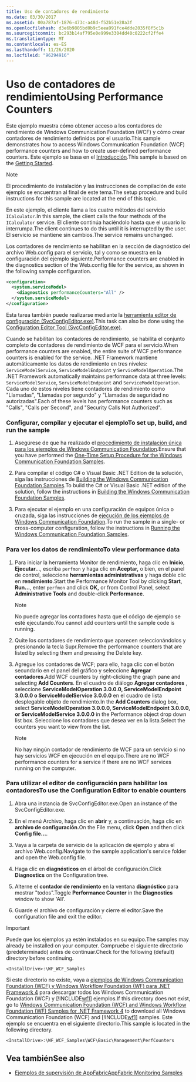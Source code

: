 ```yaml
---
title: Uso de contadores de rendimiento
ms.date: 03/30/2017
ms.assetid: 00a787af-1876-473c-a48d-f52b51e28a3f
ms.openlocfilehash: d3e6b9805bd0b9c5eea991fce4dde2035f8f5c1b
ms.sourcegitcommit: bc293b14af795e0e999e3304dd40c0222cf2ffe4
ms.translationtype: MT
ms.contentlocale: es-ES
ms.lasthandoff: 11/26/2020
ms.locfileid: "96294916"
---
```

# <a name="using-performance-counters"></a><span data-ttu-id="334e3-102">Uso de contadores de rendimiento</span><span class="sxs-lookup"><span data-stu-id="334e3-102">Using Performance Counters</span></span>

<span data-ttu-id="334e3-103">Este ejemplo muestra cómo obtener acceso a los contadores de rendimiento de Windows Communication Foundation (WCF) y cómo crear contadores de rendimiento definidos por el usuario.</span><span class="sxs-lookup"><span data-stu-id="334e3-103">This sample demonstrates how to access Windows Communication Foundation (WCF) performance counters and how to create user-defined performance counters.</span></span> <span data-ttu-id="334e3-104">Este ejemplo se basa en el [Introducción](getting-started-sample.md).</span><span class="sxs-lookup"><span data-stu-id="334e3-104">This sample is based on the [Getting Started](getting-started-sample.md).</span></span>  
  
> [!NOTE]
> <span data-ttu-id="334e3-105">El procedimiento de instalación y las instrucciones de compilación de este ejemplo se encuentran al final de este tema.</span><span class="sxs-lookup"><span data-stu-id="334e3-105">The setup procedure and build instructions for this sample are located at the end of this topic.</span></span>  
  
 <span data-ttu-id="334e3-106">En este ejemplo, el cliente llama a los cuatro métodos del servicio `ICalculator`.</span><span class="sxs-lookup"><span data-stu-id="334e3-106">In this sample, the client calls the four methods of the `ICalculator` service.</span></span> <span data-ttu-id="334e3-107">El cliente continúa haciéndolo hasta que el usuario lo interrumpa.</span><span class="sxs-lookup"><span data-stu-id="334e3-107">The client continues to do this until it is interrupted by the user.</span></span> <span data-ttu-id="334e3-108">El servicio se mantiene sin cambios.</span><span class="sxs-lookup"><span data-stu-id="334e3-108">The service remains unchanged.</span></span>  
  
 <span data-ttu-id="334e3-109">Los contadores de rendimiento se habilitan en la sección de diagnóstico del archivo Web.config para el servicio, tal y como se muestra en la configuración del ejemplo siguiente.</span><span class="sxs-lookup"><span data-stu-id="334e3-109">Performance counters are enabled in the diagnostics section of the Web.config file for the service, as shown in the following sample configuration.</span></span>  
  
```xml  
<configuration>  
  <system.serviceModel>  
    <diagnostics performanceCounters="All" />
  </system.serviceModel>  
</configuration>  
```  
  
 <span data-ttu-id="334e3-110">Esta tarea también puede realizarse mediante la [herramienta editor de configuración (SvcConfigEditor.exe)](../configuration-editor-tool-svcconfigeditor-exe.md).</span><span class="sxs-lookup"><span data-stu-id="334e3-110">This task can also be done using the [Configuration Editor Tool (SvcConfigEditor.exe)](../configuration-editor-tool-svcconfigeditor-exe.md).</span></span>  
  
 <span data-ttu-id="334e3-111">Cuando se habilitan los contadores de rendimiento, se habilita el conjunto completo de contadores de rendimiento de WCF para el servicio.</span><span class="sxs-lookup"><span data-stu-id="334e3-111">When performance counters are enabled, the entire suite of WCF performance counters is enabled for the service.</span></span> <span data-ttu-id="334e3-112">.NET Framework mantiene automáticamente los datos de rendimiento en tres niveles: `ServiceModelService`, `ServiceModelEndpoint` y `ServiceModelOperation`.</span><span class="sxs-lookup"><span data-stu-id="334e3-112">The .NET Framework automatically maintains performance data at three levels: `ServiceModelService`, `ServiceModelEndpoint` and `ServiceModelOperation`.</span></span> <span data-ttu-id="334e3-113">Cada uno de estos niveles tiene contadores de rendimiento como "Llamadas", "Llamadas por segundo" y "Llamadas de seguridad no autorizadas".</span><span class="sxs-lookup"><span data-stu-id="334e3-113">Each of these levels has performance counters such as "Calls", "Calls per Second", and "Security Calls Not Authorized".</span></span>  
  
### <a name="to-set-up-build-and-run-the-sample"></a><span data-ttu-id="334e3-114">Configurar, compilar y ejecutar el ejemplo</span><span class="sxs-lookup"><span data-stu-id="334e3-114">To set up, build, and run the sample</span></span>  
  
1. <span data-ttu-id="334e3-115">Asegúrese de que ha realizado el [procedimiento de instalación única para los ejemplos de Windows Communication Foundation](one-time-setup-procedure-for-the-wcf-samples.md).</span><span class="sxs-lookup"><span data-stu-id="334e3-115">Ensure that you have performed the [One-Time Setup Procedure for the Windows Communication Foundation Samples](one-time-setup-procedure-for-the-wcf-samples.md).</span></span>  
  
2. <span data-ttu-id="334e3-116">Para compilar el código C# o Visual Basic .NET Edition de la solución, siga las instrucciones de [Building the Windows Communication Foundation Samples](building-the-samples.md).</span><span class="sxs-lookup"><span data-stu-id="334e3-116">To build the C# or Visual Basic .NET edition of the solution, follow the instructions in [Building the Windows Communication Foundation Samples](building-the-samples.md).</span></span>  
  
3. <span data-ttu-id="334e3-117">Para ejecutar el ejemplo en una configuración de equipos única o cruzada, siga las instrucciones de [ejecución de los ejemplos de Windows Communication Foundation](running-the-samples.md).</span><span class="sxs-lookup"><span data-stu-id="334e3-117">To run the sample in a single- or cross-computer configuration, follow the instructions in [Running the Windows Communication Foundation Samples](running-the-samples.md).</span></span>  
  
### <a name="to-view-performance-data"></a><span data-ttu-id="334e3-118">Para ver los datos de rendimiento</span><span class="sxs-lookup"><span data-stu-id="334e3-118">To view performance data</span></span>  
  
1. <span data-ttu-id="334e3-119">Para iniciar la herramienta Monitor de rendimiento, haga clic en **Inicio**, **Ejecutar.**.., escriba `perfmon` y haga clic en **Aceptar,** o bien, en el panel de control, seleccione **herramientas administrativas** y haga doble clic en **rendimiento**.</span><span class="sxs-lookup"><span data-stu-id="334e3-119">Start the Performance Monitor Tool by clicking **Start**, **Run…**, enter `perfmon` and click **OK,** or from Control Panel, select **Administrative Tools** and double-click **Performance**.</span></span>  
  
    > [!NOTE]
    > <span data-ttu-id="334e3-120">No puede agregar los contadores hasta que el código de ejemplo se esté ejecutando.</span><span class="sxs-lookup"><span data-stu-id="334e3-120">You cannot add counters until the sample code is running.</span></span>  
  
2. <span data-ttu-id="334e3-121">Quite los contadores de rendimiento que aparecen seleccionándolos y presionando la tecla Supr.</span><span class="sxs-lookup"><span data-stu-id="334e3-121">Remove the performance counters that are listed by selecting them and pressing the Delete key.</span></span>  
  
3. <span data-ttu-id="334e3-122">Agregue los contadores de WCF; para ello, haga clic con el botón secundario en el panel del gráfico y seleccione **Agregar contadores**.</span><span class="sxs-lookup"><span data-stu-id="334e3-122">Add WCF counters by right-clicking the graph pane and selecting **Add Counters**.</span></span> <span data-ttu-id="334e3-123">En el cuadro de diálogo **Agregar contadores** , seleccione **ServiceModelOperation 3.0.0.0, ServiceModelEndpoint 3.0.0.0 o ServiceModelService 3.0.0.0** en el cuadro de lista desplegable objeto de rendimiento.</span><span class="sxs-lookup"><span data-stu-id="334e3-123">In the **Add Counters** dialog box, select **ServiceModelOperation 3.0.0.0, ServiceModelEndpoint 3.0.0.0, or ServiceModelService 3.0.0.0** in the Performance object drop down list box.</span></span> <span data-ttu-id="334e3-124">Seleccione los contadores que desea ver en la lista.</span><span class="sxs-lookup"><span data-stu-id="334e3-124">Select the counters you want to view from the list.</span></span>  
  
    > [!NOTE]
    > <span data-ttu-id="334e3-125">No hay ningún contador de rendimiento de WCF para un servicio si no hay servicios WCF en ejecución en el equipo.</span><span class="sxs-lookup"><span data-stu-id="334e3-125">There are no WCF performance counters for a service if there are no WCF services running on the computer.</span></span>  
  
### <a name="to-use-the-configuration-editor-to-enable-counters"></a><span data-ttu-id="334e3-126">Para utilizar el editor de configuración para habilitar los contadores</span><span class="sxs-lookup"><span data-stu-id="334e3-126">To use the Configuration Editor to enable counters</span></span>  
  
1. <span data-ttu-id="334e3-127">Abra una instancia de SvcConfigEditor.exe.</span><span class="sxs-lookup"><span data-stu-id="334e3-127">Open an instance of the SvcConfigEditor.exe.</span></span>  
  
2. <span data-ttu-id="334e3-128">En el menú Archivo, haga clic en **abrir** y, a continuación, haga clic en **archivo de configuración.**</span><span class="sxs-lookup"><span data-stu-id="334e3-128">On the File menu, click **Open** and then click **Config file…**.</span></span>  
  
3. <span data-ttu-id="334e3-129">Vaya a la carpeta de servicio de la aplicación de ejemplo y abra el archivo Web.config.</span><span class="sxs-lookup"><span data-stu-id="334e3-129">Navigate to the sample application's service folder and open the Web.config file.</span></span>  
  
4. <span data-ttu-id="334e3-130">Haga clic en **diagnósticos** en el árbol de configuración.</span><span class="sxs-lookup"><span data-stu-id="334e3-130">Click **Diagnostics** on the Configuration tree.</span></span>  
  
5. <span data-ttu-id="334e3-131">Alterne el **contador de rendimiento** en la ventana **diagnóstico** para mostrar "todos".</span><span class="sxs-lookup"><span data-stu-id="334e3-131">Toggle **Performance Counter** in the **Diagnostics** window to show 'All'.</span></span>  
  
6. <span data-ttu-id="334e3-132">Guarde el archivo de configuración y cierre el editor.</span><span class="sxs-lookup"><span data-stu-id="334e3-132">Save the configuration file and exit the editor.</span></span>  
  
> [!IMPORTANT]
> <span data-ttu-id="334e3-133">Puede que los ejemplos ya estén instalados en su equipo.</span><span class="sxs-lookup"><span data-stu-id="334e3-133">The samples may already be installed on your computer.</span></span> <span data-ttu-id="334e3-134">Compruebe el siguiente directorio (predeterminado) antes de continuar.</span><span class="sxs-lookup"><span data-stu-id="334e3-134">Check for the following (default) directory before continuing.</span></span>  
>
> `<InstallDrive>:\WF_WCF_Samples`  
>
> <span data-ttu-id="334e3-135">Si este directorio no existe, vaya a [ejemplos de Windows Communication Foundation (WCF) y Windows Workflow Foundation (WF) para .NET Framework 4](https://www.microsoft.com/download/details.aspx?id=21459) para descargar todos los Windows Communication Foundation (WCF) y [!INCLUDE[wf1](../../../../includes/wf1-md.md)] ejemplos.</span><span class="sxs-lookup"><span data-stu-id="334e3-135">If this directory does not exist, go to [Windows Communication Foundation (WCF) and Windows Workflow Foundation (WF) Samples for .NET Framework 4](https://www.microsoft.com/download/details.aspx?id=21459) to download all Windows Communication Foundation (WCF) and [!INCLUDE[wf1](../../../../includes/wf1-md.md)] samples.</span></span> <span data-ttu-id="334e3-136">Este ejemplo se encuentra en el siguiente directorio.</span><span class="sxs-lookup"><span data-stu-id="334e3-136">This sample is located in the following directory.</span></span>  
>
> `<InstallDrive>:\WF_WCF_Samples\WCF\Basic\Management\PerfCounters`  
  
## <a name="see-also"></a><span data-ttu-id="334e3-137">Vea también</span><span class="sxs-lookup"><span data-stu-id="334e3-137">See also</span></span>

- <span data-ttu-id="334e3-138">[Ejemplos de supervisión de AppFabric](/previous-versions/appfabric/ff383407(v=azure.10))</span><span class="sxs-lookup"><span data-stu-id="334e3-138">[AppFabric Monitoring Samples](/previous-versions/appfabric/ff383407(v=azure.10))</span></span>
